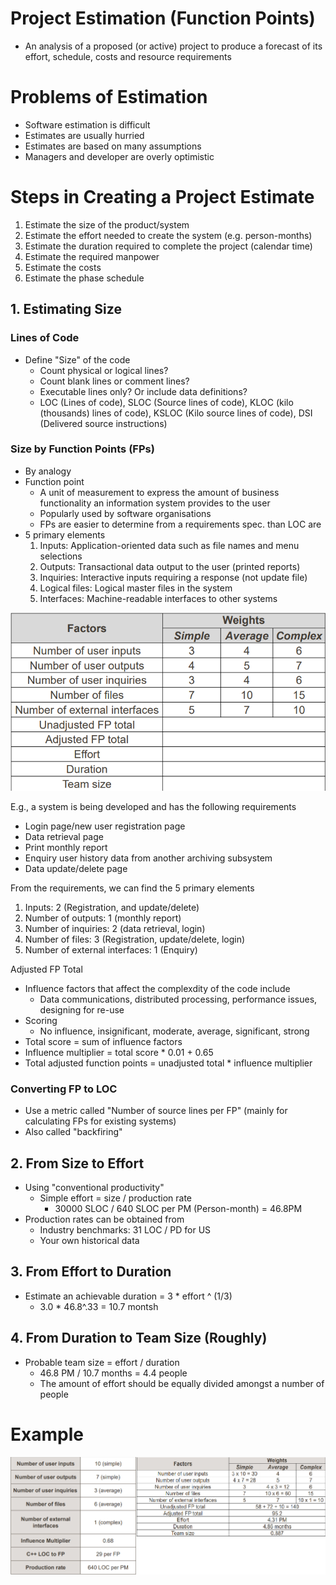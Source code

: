 # Project Estimation (Function Points)

-   An analysis of a proposed (or active) project to produce a forecast of its effort, schedule, costs and resource requirements

# Problems of Estimation

-   Software estimation is difficult
-   Estimates are usually hurried
-   Estimates are based on many assumptions
-   Managers and developer are overly optimistic

# Steps in Creating a Project Estimate

1. Estimate the size of the product/system
2. Estimate the effort needed to create the system (e.g. person-months)
3. Estimate the duration required to complete the project (calendar time)
4. Estimate the required manpower
5. Estimate the costs
6. Estimate the phase schedule

## 1. Estimating Size

### Lines of Code

-   Define "Size" of the code
    -   Count physical or logical lines?
    -   Count blank lines or comment lines?
    -   Executable lines only? Or include data definitions?
    -   LOC (Lines of code), SLOC (Source lines of code), KLOC (kilo (thousands) lines of code), KSLOC (Kilo source lines of code), DSI (Delivered source instructions)

### Size by Function Points (FPs)

-   By analogy
-   Function point
    -   A unit of measurement to express the amount of business functionality an information system provides to the user
    -   Popularly used by software organisations
    -   FPs are easier to determine from a requirements spec. than LOC are
-   5 primary elements
    1. Inputs: Application-oriented data such as file names and menu selections
    2. Outputs: Transactional data output to the user (printed reports)
    3. Inquiries: Interactive inputs requiring a response (not update file)
    4. Logical files: Logical master files in the system
    5. Interfaces: Machine-readable interfaces to other systems

![FP Practice sheet](../../../public/fp-practice-sheet.png)

E.g., a system is being developed and has the following requirements

-   Login page/new user registration page
-   Data retrieval page
-   Print monthly report
-   Enquiry user history data from another archiving subsystem
-   Data update/delete page

From the requirements, we can find the 5 primary elements

1. Inputs: 2 (Registration, and update/delete)
2. Number of outputs: 1 (monthly report)
3. Number of inquiries: 2 (data retrieval, login)
4. Number of files: 3 (Registration, update/delete, login)
5. Number of external interfaces: 1 (Enquiry)

Adjusted FP Total

-   Influence factors that affect the complexdity of the code include
    -   Data communications, distributed processing, performance issues, designing for re-use
-   Scoring
    -   No influence, insignificant, moderate, average, significant, strong
-   Total score = sum of influence factors
-   Influence multiplier = total score \* 0.01 + 0.65
-   Total adjusted function points = unadjusted total \* influence multiplier

### Converting FP to LOC

-   Use a metric called "Number of source lines per FP" (mainly for calculating FPs for existing systems)
-   Also called "backfiring"

## 2. From Size to Effort

-   Using "conventional productivity"
    -   Simple effort = size / production rate
        -   30000 SLOC / 640 SLOC per PM (Person-month) = 46.8PM
-   Production rates can be obtained from
    -   Industry benchmarks: 31 LOC / PD for US
    -   Your own historical data

## 3. From Effort to Duration

-   Estimate an achievable duration = 3 \* effort ^ (1/3)
    -   3.0 \* 46.8^.33 = 10.7 montsh

## 4. From Duration to Team Size (Roughly)

-   Probable team size = effort / duration
    -   46.8 PM / 10.7 months = 4.4 people
    -   The amount of effort should be equally divided amongst a number of people

# Example

![Example FP table filled](../../../public/example-fp.png)
